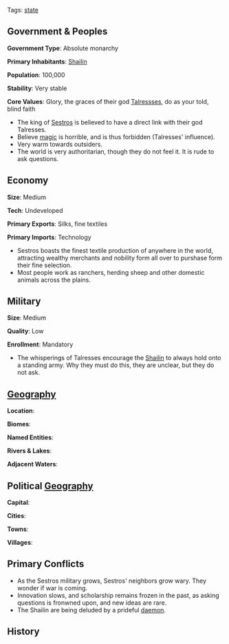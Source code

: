 Tags: [state](States)

## Government & Peoples

**Government Type**: Absolute monarchy

**Primary Inhabitants**: [Shailin](Shailin)

**Population**: 100,000

**Stability**: Very stable

**Core Values**: Glory, the graces of their god [Talressses](Talressses), do as your told, blind faith

- The king of [Sestros](Sestros) is believed to have a direct link with their god Talresses.
- Believe [magic](Magic) is horrible, and is thus forbidden (Talresses' influence).
- Very warm towards outsiders.
- The world is very authoritarian, though they do not feel it. It is rude to ask questions.


## Economy

**Size**: Medium

**Tech**: Undeveloped

**Primary Exports**: Silks, fine textiles

**Primary Imports**: Technology

- Sestros boasts the finest textile production of anywhere in the world, attracting wealthy merchants and nobility form all over to purshase form their fine selection.
- Most people work as ranchers, herding sheep and other domestic animals across the plains.


## Military

**Size**: Medium

**Quality**: Low

**Enrollment**: Mandatory

- The whisperings of Talresses encourage the [Shailin](Shailin) to always hold onto a standing army. Why they must do this, they are unclear, but they do not ask. 


## [Geography](Geography)

**Location**: 

**Biomes**: 

**Named Entities**:

**Rivers & Lakes**: 

**Adjacent Waters**: 


## Political [Geography](Geography)

**Capital**: 

**Cities**: 

**Towns**: 

**Villages**: 


## Primary Conflicts

- As the Sestros military grows, Sestros' neighbors grow wary. They wonder if war is coming.
- Innovation slows, and scholarship remains frozen in the past, as asking questions is fronwned upon, and new ideas are rare.
- The Shailin are being deluded by a prideful [daemon](Daemons).


## History

